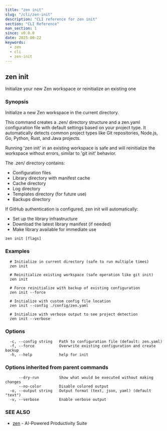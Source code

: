 ```yaml
---
title: "zen init"
slug: "/cli/zen-init"
description: "CLI reference for zen init"
section: "CLI Reference"
man_section: 1
since: v0.0.0
date: 2025-09-22
keywords:
  - zen
  - cli
  - zen-init
---
```


## zen init

Initialize your new Zen workspace or reinitialize an existing one

### Synopsis

Initialize a new Zen workspace in the current directory.

This command creates a .zen/ directory structure and a zen.yaml configuration file
with default settings based on your project type. It automatically detects common
project types like Git repositories, Node.js, Go, Python, Rust, and Java projects.

Running 'zen init' in an existing workspace is safe and will reinitialize the workspace
without errors, similar to 'git init' behavior.

The .zen/ directory contains:
  - Configuration files
  - Library directory with manifest cache
  - Cache directory
  - Log directory
  - Templates directory (for future use)
  - Backups directory

If GitHub authentication is configured, zen init will automatically:
  - Set up the library infrastructure
  - Download the latest library manifest (if needed)
  - Make library available for immediate use

```
zen init [flags]
```

### Examples

```
  # Initialize in current directory (safe to run multiple times)
  zen init

  # Reinitialize existing workspace (safe operation like git init)
  zen init

  # Force reinitialize with backup of existing configuration
  zen init --force

  # Initialize with custom config file location
  zen init --config ./config/zen.yaml

  # Initialize with verbose output to see project detection
  zen init --verbose
```

### Options

```
  -c, --config string   Path to configuration file (default: zen.yaml)
  -f, --force           Overwrite existing configuration and create backup
  -h, --help            help for init
```

### Options inherited from parent commands

```
      --dry-run         Show what would be executed without making changes
      --no-color        Disable colored output
  -o, --output string   Output format (text, json, yaml) (default "text")
  -v, --verbose         Enable verbose output
```

### SEE ALSO

* [zen](zen.md.md)	 - AI-Powered Productivity Suite

